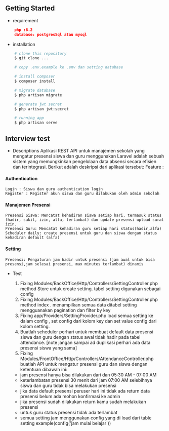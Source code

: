 ## Getting Started
- requirement
```json
    php :8.2
    database: postgresSql atau mysql
```
- installation
```bash
    # clone this repository
    $ git clone ...

    # copy .env.example ke .env dan setting database

    # install composer
    $ composer install

    # migrate database
    $ php artisan migrate

    # generate jwt secret
    $ php artisan jwt:secret

    # running app 
    $ php artisan serve
```
## Interview test
- Descriptions
Aplikasi REST API untuk manajemen sekolah yang mengatur presensi siswa dan guru menggunakan Laravel adalah sebuah sistem yang memungkinkan pengelolaan data absensi secara efisien dan terintegrasi. Berikut adalah deskripsi dari aplikasi tersebut:
Feature :
#### Authentication
    Login : Siswa dan guru authentication login
    Register : Register akun siswa dan guru dilakukan oleh admin sekolah
#### Manajemen Presensi
    Presensi Siswa: Mencatat kehadiran siswa setiap hari, termasuk status (hadir, sakit, izin, alfa, terlambat) dan update presensi upload surat izin.
    Presensi Guru: Mencatat kehadiran guru setiap hari status(hadir,alfa)
    Scheduler daily: create presensi untuk guru dan siswa dengan status kehadiran default (alfa)
#### Setting
    Presensi: Pengaturan jam hadir untuk presensi (jam awal untuk bisa presensi,jam selesai presensi, max minutes terlambat) dinamis
- Test

    1. Fixing Modules/BackOffice/Http/Controllers/SettingController.php method Store untuk create setting. tabel setting digunakan sebagai config
    2. Fixing Modules/BackOffice/Http/Controllers/SettingController.php method index . menampilkan semua data ditabel setting mengguanakan pagination dan filter by key
    3. Fixing app/Providers/SettingProvider.php load semua setting ke dalam config , set config dari kolom key dan set value config dari kolom setting.
    4. Buatlah scheduler perhari untuk membuat default data presensi siswa dan guru dengan status awal tidak hadir pada tabel attendance.
    [note jangan sampai ad duplikasi perhari ada data presensi siswa yang sama]
    5. Fixing Modules/FrontOffice/Http/Controllers/AttendanceController.php buatlah API untuk mengatur presensi guru dan siswa dengan ketentuan dibawah ini:
    - jam presensi hanya bisa dilakukan dari dan 05:30 AM - 07:00 AM
    - keterlambatan presensi 30 menit dari jam 07:00 AM selebihnya siswa dan guru tidak bisa melakukan presensi
    - jika data default presensi peruser hari ini tidak ada return data presensi belum ada mohon konfirmasi ke admin
    - jika presensi sudah dilakukan return kamu sudah melakukan presensi
    - untuk guru status presensi tidak ada terlambat
    - semua setting jam menggunakan config yang di load dari table setting example(config('jam mulai belajar'))
 
